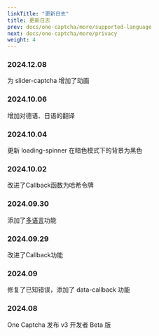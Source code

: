 ```yaml
---
linkTitle: "更新日志"
title: 更新日志
prev: docs/one-captcha/more/supported-language
next: docs/one-captcha/more/privacy
weight: 4
---
```


### 2024.12.08

为 slider-captcha 增加了动画

### 2024.10.06

增加对德语、日语的翻译

### 2024.10.04

更新 loading-spinner 在暗色模式下的背景为黑色

### 2024.10.02

改进了Callback函数为哈希令牌

### 2024.09.30

添加了[多语言](https://docs.xyehr.cn/docs/one-captcha/more/supported-language)功能

### 2024.09.29

改进了Callback功能

### 2024.09

修复了已知错误，添加了 data-callback 功能

### 2024.08

One Captcha 发布 v3 开发者 Beta 版
